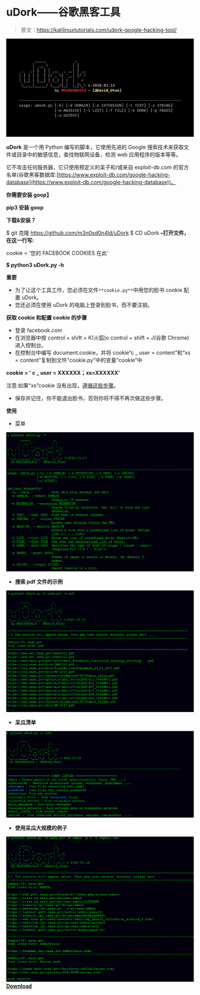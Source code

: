 # uDork——谷歌黑客工具

> 原文：<https://kalilinuxtutorials.com/udork-google-hacking-tool/>

[![uDork – Google Hacking Tool](img/3198cb100deb54ca3cbcfd67d6c07f3d.png "uDork – Google Hacking Tool")](https://1.bp.blogspot.com/-UGrT-GfIzQo/Xnc5cEwXxwI/AAAAAAAAFn0/CHd_-06J2bcvMo6Iwz9k6rJCkfkd8yeCQCLcBGAsYHQ/s1600/uDork%252525282%25252529.png)

**uDork** 是一个用 Python 编写的脚本，它使用先进的 Google 搜索技术来获取文件或目录中的敏感信息，查找物联网设备，检测 web 应用程序的版本等等。

它不攻击任何服务器，它只使用预定义的呆子和/或来自 exploit-db.com 的官方名单(谷歌黑客数据库:[https://www.exploit-db.com/google-hacking-database](https://www.exploit-db.com/google-hacking-database))。

**你需要安装 goop】**

**pip3 安装 goop**

**下载&安装？**

$ git 克隆 https://github.com/m3n0sd0n4ld/uDork
$ CD uDork
**–打开文件，在这一行写:**

cookie = '您的 FACEBOOK COOKIES 在此'

**$ python3 uDork.py -h**

**重要**

*   为了让这个工具工作，您必须在文件`**cookie.py**`中用您的脸书 cookie 配置 uDork。
*   您还必须在使用 uDork 的电脑上登录到脸书，而不要注销。

**获取 cookie 和配置 cookie 的步骤**

*   登录 facebook.com
*   在浏览器中按 control + shift + K(火狐)o control + shift + J(谷歌 Chrome)进入控制台。
*   在控制台中编写 document.cookie，并将 cookie“c _ user = content”和“xs = content”复制到文件“cookie.py”中的变量“cookie”中

**cookie = ' c _ user = XXXXXX；xs=XXXXXX'**

注意:如果“xs”cookie 没有出现，[遵循这些步骤](https://gist.github.com/sqren/0e4563f258c9e85e4ae1)。

*   保存并记住，你不能退出脸书，否则你将不得不再次做这些步骤。

**使用**

*   菜单

![](img/628dc626d3e0cef33beec158e1d5409a.png)

*   **搜索 pdf 文件的示例**

![](img/bbded1ca0e0b6fd0fd90476fac3f4b61.png)

*   **呆瓜清单**

![](img/3ca86607c915c16837717b2184e9696d.png)

*   **使用呆瓜大规模的例子**

![](img/69d025bffc353f2743dd793f67fc9751.png)[**Download**](https://github.com/m3n0sd0n4ld/uDork)